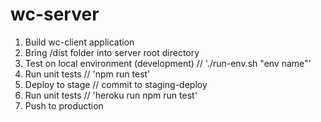 # wc-server

1. Build wc-client application
2. Bring /dist folder into server root directory
3. Test on local environment (development) // './run-env.sh "env name"'
4. Run unit tests // 'npm run test'
5. Deploy to stage // commit to staging-deploy 
6. Run unit tests // 'heroku run npm run test'
7. Push to production
